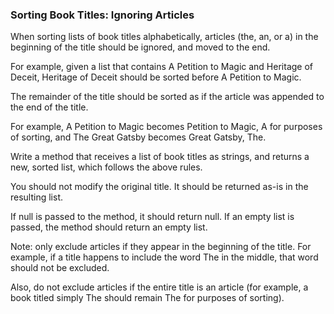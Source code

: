 ### Sorting Book Titles: Ignoring Articles

When sorting lists of book titles alphabetically, articles (the, an, or a) in the beginning of the title should be ignored, and moved to the end.

For example, given a list that contains A Petition to Magic and Heritage of Deceit, Heritage of Deceit should be sorted before A Petition to Magic.

The remainder of the title should be sorted as if the article was appended to the end of the title.

For example, A Petition to Magic becomes Petition to Magic, A for purposes of sorting, and The Great Gatsby becomes Great Gatsby, The.

Write a method that receives a list of book titles as strings, and returns a new, sorted list, which follows the above rules.

You should not modify the original title. It should be returned as-is in the resulting list.

If null is passed to the method, it should return null. If an empty list is passed, the method should return an empty list.

Note: only exclude articles if they appear in the beginning of the title. For example, if a title happens to include the word The in the middle, that word should not be excluded.

Also, do not exclude articles if the entire title is an article (for example, a book titled simply The should remain The for purposes of sorting).

